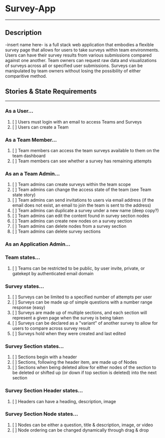 # Survey-App
---

## Description

-insert name here- is a full stack web application that embodies a flexible survey page that allows for users to take surveys within team environments. Users can have their survey results from various submissions compared against one another. Team owners can request raw data and visualizations of surveys across all or specified user submissions. Surveys can be manipulated by team owners without losing the possibility of either comparitive method.

## Stories & State Requirements
---

### As a User...
1. [ ] Users must login with an email to access Teams and Surveys
2. [ ] Users can create a Team

### As a Team Member...
1. [ ] Team members can access the team surveys available to them on the team dashboard
2. [ ] Team members can see whether a survey has remaining attempts

### As an a Team Admin...
1. [ ] Team admins can create surveys within the team scope
2. [ ] Team admins can change the access state of the team (see Team state story)
3. [ ] Team admins can send invitations to users via email address (if the email does not exist, an email to join the team is sent to the address)
4. [ ] Team admins can duplicate a survey under a new name (deep copy?)
5. [ ] Team admins can edit the content found in survey section nodes
6. [ ] Team admins can create new nodes on a survey section
7. [ ] Team admins can delete nodes from a survey section
8. [ ] Team admins can delete survey sections

### As an Application Admin...

### Team states...
1. [ ] Teams can be restricted to be public, by user invite, private, or gatekept by authenticated email domain

### Survey states...
1. [ ] Surveys can be limited to a specified number of attempts per user
2. [ ] Surveys can be made up of simple questions with a number range response (easy)
3. [ ] Surveys are made up of multiple sections, and each section will represent a given page when the survey is being taken
4. [ ] Surveys can be declared as a "variant" of another survey to allow for users to compare across survey result
5. [ ] Surveys hold when they were created and last edited

### Survey Section states...
1. [ ] Sections begin with a header
2. [ ] Sections, following the header item, are made up of Nodes
3. [ ] Sections when being deleted allow for either nodes of the section to be deleted or shifted up (or down if top section is deleted) into the next section

### Survey Section Header states...
1. [ ] Headers can have a heading, description, image

### Survey Section Node states...
1. [ ] Nodes can be either a question, title & description, image, or video
2. [ ] Node ordering can be changed dynamically through drag & drop